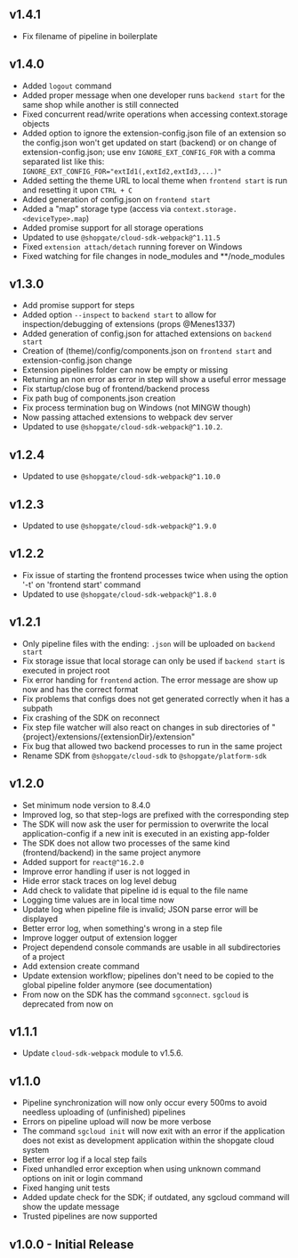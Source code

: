 ## v1.4.1
* Fix filename of pipeline in boilerplate

## v1.4.0
* Added `logout` command
* Added proper message when one developer runs `backend start` for the same shop while another is still connected
* Fixed concurrent read/write operations when accessing context.storage objects
* Added option to ignore the extension-config.json file of an extension so the config.json won't get updated on start (backend) or on change of extension-config.json; use env `IGNORE_EXT_CONFIG_FOR` with a comma separated list like this: `IGNORE_EXT_CONFIG_FOR="extId1(,extId2,extId3,...)"`
* Added setting the theme URL to local theme when `frontend start` is run and resetting it upon `CTRL + C`
* Added generation of config.json on `frontend start`
* Added a "map" storage type (access via `context.storage.<deviceType>.map`)
* Added promise support for all storage operations
* Updated to use `@shopgate/cloud-sdk-webpack@^1.11.5`
* Fixed `extension attach/detach` running forever on Windows
* Fixed watching for file changes in node_modules and **/node_modules

## v1.3.0
* Add promise support for steps
* Added option `--inspect` to `backend start` to allow for inspection/debugging of extensions (props @Menes1337)
* Added generation of config.json for attached extensions on `backend start`
* Creation of (theme)/config/components.json on `frontend start` and extension-config.json change
* Extension pipelines folder can now be empty or missing
* Returning an non error as error in step will show a useful error message
* Fix startup/close bug of frontend/backend process
* Fix path bug of components.json creation
* Fix process termination bug on Windows (not MINGW though)
* Now passing attached extensions to webpack dev server
* Updated to use `@shopgate/cloud-sdk-webpack@^1.10.2`.

## v1.2.4
* Updated to use `@shopgate/cloud-sdk-webpack@^1.10.0`

## v1.2.3
* Updated to use `@shopgate/cloud-sdk-webpack@^1.9.0`

## v1.2.2
* Fix issue of starting the frontend processes twice when using the option '-t' on 'frontend start' command
* Updated to use `@shopgate/cloud-sdk-webpack@^1.8.0`

## v1.2.1
* Only pipeline files with the ending: `.json` will be uploaded on `backend start`
* Fix storage issue that local storage can only be used if `backend start` is executed in project root
* Fix error handing for `frontend` action. The error message are show up now and has the correct format
* Fix problems that configs does not get generated correctly when it has a subpath
* Fix crashing of the SDK on reconnect
* Fix step file watcher will also react on changes in sub directories of "{project}/extensions/{extensionDir}/extension"
* Fix bug that allowed two backend processes to run in the same project
* Rename SDK from `@shopgate/cloud-sdk` to `@shopgate/platform-sdk`

## v1.2.0
* Set minimum node version to 8.4.0
* Improved log, so that step-logs are prefixed with the corresponding step
* The SDK will now ask the user for permission to overwrite the local application-config if a new init is executed in an existing app-folder
* The SDK does not allow two processes of the same kind (frontend/backend) in the same project anymore
* Added support for `react@^16.2.0`
* Improve error handling if user is not logged in
* Hide error stack traces on log level debug
* Add check to validate that pipeline id is equal to the file name
* Logging time values are in local time now
* Update log when pipeline file is invalid; JSON parse error will be displayed
* Better error log, when something's wrong in a step file
* Improve logger output of extension logger
* Project dependend console commands are usable in all subdirectories of a project
* Add extension create command
* Update extension workflow; pipelines don't need to be copied to the global pipeline folder anymore (see documentation)
* From now on the SDK has the command `sgconnect`. `sgcloud` is deprecated from now on

## v1.1.1
* Update `cloud-sdk-webpack` module to v1.5.6.

## v1.1.0
* Pipeline synchronization will now only occur every 500ms to avoid needless uploading of (unfinished) pipelines
* Errors on pipeline upload will now be more verbose
* The command `sgcloud init` will now exit with an error if the application does not exist as development application within the shopgate cloud system
* Better error log if a local step fails
* Fixed unhandled error exception when using unknown command options on init or login command
* Fixed hanging unit tests
* Added update check for the SDK; if outdated, any sgcloud command will show the update message
* Trusted pipelines are now supported

## v1.0.0 - Initial Release
